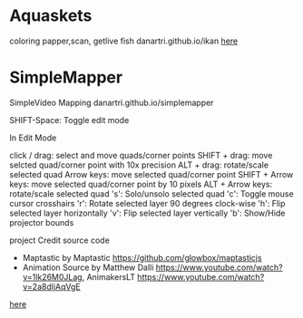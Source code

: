 # Aquaskets
coloring papper,scan, getlive fish
danartri.github.io/ikan
<a href="https://danartri.github.io/ikan/
">here</a>

# SimpleMapper
SimpleVideo Mapping
danartri.github.io/simplemapper

SHIFT-Space: Toggle edit mode

In Edit Mode

click / drag:       select and move quads/corner points
SHIFT + drag:       move selcted quad/corner point with 10x precision
ALT + drag:         rotate/scale selected quad
Arrow keys:         move selected quad/corner point
SHIFT + Arrow keys: move selected quad/corner point by 10 pixels
ALT + Arrow keys:   rotate/scale selected quad
's':                Solo/unsolo selected quad
'c':                Toggle mouse cursor crosshairs
'r':                Rotate selected layer 90 degrees clock-wise
'h':                Flip selected layer horizontally
'v':                Flip selected layer vertically
'b':                Show/Hide projector bounds

project Credit
source code
- Maptastic by Maptastic https://github.com/glowbox/maptasticjs
- Animation Source by Matthew Dalli  https://www.youtube.com/watch?v=1lk26M0JLag,  AnimakersLT https://www.youtube.com/watch?v=2a8dljAqVgE

<a href="https://danartri.github.io/simplemapper/">here</a>

